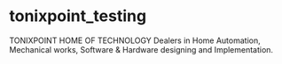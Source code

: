 # tonixpoint_testing
TONIXPOINT HOME OF TECHNOLOGY Dealers in Home Automation, Mechanical works, Software &amp; Hardware designing and Implementation.
